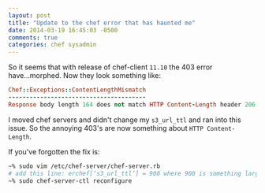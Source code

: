 ```yaml
---
layout: post
title: "Update to the chef error that has haunted me"
date: 2014-03-19 16:45:03 -0500
comments: true
categories: chef sysadmin
---
```


So it seems that with release of chef-client `11.10` the 403 error have...morphed. Now they look  something like:

```ruby
Chef::Exceptions::ContentLengthMismatch
---------------------------------------
Response body length 164 does not match HTTP Content-Length header 206.
```

I moved chef servers and didn't change my `s3_url_ttl` and ran into this issue. So the annoying 403's are now something about `HTTP Content-Length`.

If you've forgotten the fix is:

```bash
~% sudo vim /etc/chef-server/chef-server.rb
# add this line: erchef[‘s3_url_ttl’] = 900 where 900 is something larger...maybe 1800?
~% sudo chef-server-ctl reconfigure
```
